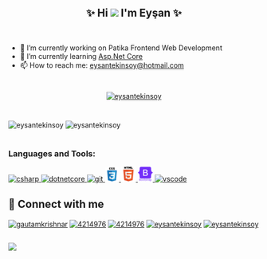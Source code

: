 <h2 align="center">✨ Hi <a href="https://github.com/eysantekinsoy/"><img src="https://media.giphy.com/media/hvRJCLFzcasrR4ia7z/giphy.gif" width="25"></a> I'm Eyşan ✨</h2>

<br>

- 🔭 I’m currently working on Patika Frontend Web Development
- 🌱 I’m currently learning [Asp.Net Core](https://www.youtube.com/playlist?list=PLKnjBHu2xXNNkinaVhPqPZG0ubaLN63ci)
- 📫 How to reach me: eysantekinsoy@hotmail.com
<!--- 😄 Pronouns: she
 - 👯 I’m looking to collaborate on ...
- 🤔 I’m looking for help with ...
- 💬 Ask me about ...-->

#
<p align="center"> <a href="https://github.com/ryo-ma/github-profile-trophy"><img src="https://github-profile-trophy.vercel.app/?username=eysantekinsoy&&row=1&theme=monokai" alt="eysantekinsoy" /></a></p>



#
<img align="center" width="450" src="https://github-readme-stats.vercel.app/api?username=eysantekinsoy&show_icons=true&theme=radical" alt="eysantekinsoy"/>   <img align="center" src="https://github-readme-stats.vercel.app/api/top-langs?username=eysantekinsoy&show_icons=true&locale=en&layout=compact&langs_count=8&theme=dark" alt="eysantekinsoy"/>
#
<h3 align="left">Languages and Tools:</h3>
<p align="left" >
  <a href="https://docs.microsoft.com/en-us/dotnet/csharp/" target="_blank"> <img src="https://seeklogo.com/images/C/c-sharp-c-logo-02F17714BA-seeklogo.com.png" alt="csharp" width="27" height="30"/> </a>
<a href="https://dotnet.microsoft.com/" target="_blank"> <img src="https://upload.wikimedia.org/wikipedia/commons/thumb/e/ee/.NET_Core_Logo.svg/1200px-.NET_Core_Logo.svg.png" alt="dotnetcore" width="30" height="30"/> </a>
  <a href="https://git-scm.com/" target="_blank"> <img src="https://www.vectorlogo.zone/logos/git-scm/git-scm-icon.svg" alt="git" width="30" height="30"/> </a>
<a href="https://www.w3schools.com/css/" target="_blank"> <img src="https://raw.githubusercontent.com/devicons/devicon/master/icons/css3/css3-original-wordmark.svg" alt="css3" width="28" height="28"/> </a> 
<a href="https://www.w3.org/html/" target="_blank"> <img src="https://raw.githubusercontent.com/devicons/devicon/master/icons/html5/html5-original-wordmark.svg" alt="html5" width="30" height="30"/> </a> 
<a href="https://getbootstrap.com" target="_blank"> <img src="https://raw.githubusercontent.com/devicons/devicon/master/icons/bootstrap/bootstrap-plain-wordmark.svg" alt="bootstrap" width="30" height="30"/> </a>
<a href="https://code.visualstudio.com/" target="_blank"> <img src="https://upload.wikimedia.org/wikipedia/commons/thumb/9/9a/Visual_Studio_Code_1.35_icon.svg/1024px-Visual_Studio_Code_1.35_icon.svg.png" alt="vscode" width="30" height="30"/> </a>

</p>


## 🔗 Connect with me 
<p align="left">
<a href="https://www.linkedin.com/in/ey%C5%9Fan-tekinsoy-412369183/" target="blank"><img align="center" src="https://raw.githubusercontent.com/rahuldkjain/github-profile-readme-generator/master/src/images/icons/Social/linked-in-alt.svg" alt="gautamkrishnar" height="30" width="40"  /></a>
<a href="https://www.instagram.com/eysantekinsoy/" target="blank"><img align="center" src="https://img.icons8.com/color/48/000000/instagram-new--v1.png" alt="4214976" height="40" width="40" /></a>
<a href="https://github.com/eysantekinsoy" target="blank"><img align="center" src="https://img.icons8.com/color/48/000000/github--v1.png" alt="4214976" /></a>
<a href="mailto:eysantekinsoy@hotmail.com" target="blank"><img align="center" src="https://img.icons8.com/color/48/000000/gmail-new.png" alt="eysantekinsoy" height="40" width="40" /></a>  
<a href="https://www.hackerrank.com/profile/eysantekinsoy" target="blank"><img align="center" src="https://raw.githubusercontent.com/rahuldkjain/github-profile-readme-generator/master/src/images/icons/Social/hackerrank.svg" alt="eysantekinsoy" height="40" width="40" /></a>
  
##
![](https://komarev.com/ghpvc/?username=eysantekinsoy&color=red)




